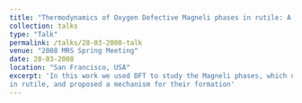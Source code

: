 ```yaml
---
title: "Thermodynamics of Oxygen Defective Magneli phases in rutile: A first-principles study"
collection: talks
type: "Talk"
permalink: /talks/28-03-2008-talk
venue: "2008 MRS Spring Meeting"
date: 28-03-2008
location: "San Francisco, USA"
excerpt: 'In this work we used DFT to study the Magneli phases, which oxigen-defective structures that appear 
in rutile, and proposed a mechanism for their formation'
---
```


